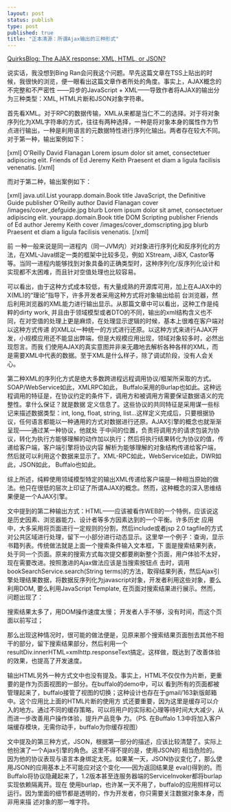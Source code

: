 ```yaml
--- 
layout: post
status: publish
type: post
published: true
title: "正本清源：所谓Ajax输出的三种形式"
---
```

<a href="http://www.quirksmode.org/blog/archives/2005/12/the_ajax_respon.html">QuirksBlog: The AJAX response: XML, HTML, or JSON?</a>

说实话，我没想到Bing Ran会问我这个问题。早先这篇文章在TSS上贴出的时候，我很快的浏览，便一眼看出这篇文章作者所处的角度。事实上，AJAX概念的不完整和不严密性 ——异步的JavaScript + XML——导致作者将AJAX的输出分为三种类型：XML, HTML片断和JSON对象字符串。

首先看XML。对于RPC的数据传输，XML从来都是当仁不二的选择。对于将对象序列化为XML字符串的方式，往往有两种选择，一种是将对象本身的属性作为节点进行输出，一种是利用语言的元数据特性进行序列化输出。两者存在较大不同。对于第一种，输出案例如下：

[xml]
<books>
    <book>
        <title>JavaScript, the Definitive Guide</title>
        <publisher>O'Reilly</publisher>
        <author>David Flanagan</author>
        <cover src="/images/cover_defguide.jpg" />
        <blurb>Lorem ipsum dolor sit amet, consectetuer adipiscing elit.</blurb>
    </book>
    <book>
        <title>DOM Scripting</title>
        <publisher>Friends of Ed</publisher>
        <author>Jeremy Keith</author>
        <cover src="/images/cover_domscripting.jpg" />
        <blurb>Praesent et diam a ligula facilisis venenatis.</blurb>
    </book>
</books>
[/xml]

而对于第二种，输出案例如下：

[xml]
<list>
    <type>java.util.List</type>
    <map>
        <type>yourapp.domain.Book</type>
        <string>title</string>
        <string>JavaScript, the Definitive Guide</string>
        <string>publisher</string>
        <string>O'Reilly</string>
        <string>author</string>
        <string>David Flanagan</string>
        <string>cover</string>
        <string>/images/cover_defguide.jpg</string>
        <string>blurb</string>
        <string>Lorem ipsum dolor sit amet, consectetuer adipiscing elit.</string>
    </map>
    <map>
        <type>yourapp.domain.Book</type>
        <string>title</string>
        <string>DOM Scripting</string>
        <string>publisher</string>
        <string>Friends of Ed</string>
        <string>author</string>
        <string>Jeremy Keith</string>
        <string>cover</string>
        <string>/images/cover_domscripting.jpg</string>
        <string>blurb</string>
        <string>Praesent et diam a ligula facilisis venenatis.</string>
    </map>
</list>
[/xml]

前 一种一般来说是同一进程内（同一JVM内）对对象进行序列化和反序列化的方法，在XML-Java绑定一类的框架中比较多见，例如 XStream, JiBX, Castor等等。当同一进程内能够找到对象具备的正确类型时，这种序列化/反序列化设计和实现都不太困难，而且针对空值处理也比较容易。

可以看出，由于这种方式成本较低，有大量成熟的开源库可用，加上在AJAX中的X(ML)的“理论”指导下，许多开发者采用这种方式将对象输出给前 台浏览器，然后利用浏览器的XML能力进行输出显示。从那篇文章中可以看出，这种工作是纯粹的dirty work, 并且由于领域模型或者DTO的不同，输出的xml结构含义也不同，在对空值的处理上更是麻烦，在处理显示逻辑的时候，基本上很难在客户端对以这种方式传递 的XML以一种统一的方式进行还原。以这种方式来进行AJAX开发，小规模应用还不能显出弊端，但是大规模应用出现，领域对象较多时，必然出现怨言。而我 们使用AJAX的真实意图并非来无趣地去解析各种各样的XML，而是需要XML中代表的数据。至于XML是什么样子，除了调试阶段，没有人会关心。

第二种XML的序列化方式是绝大多数跨进程远程调用协议/框架所采取的方式。SOAP/WebService如此，XMLRPC如此， Buffalo采用的Burlap也如此。这种远程调用的特征是，在协议约定的条件下，调用方和被调用方需要保证数据语义的完整性。拿什么保证？就是数据 定义信息了。这些协议的共同特征是采用谋一些标记来描述数据类型：int, long, float, string, list...这样定义完成后，只要根据协议，任何语言都能以一种通用的方式对数据进行还原。AJAX引擎的概念也就渐渐呈现——通过某一种协议，他就处 于中间的位置，负责将调用方的请求包装为协议，转化为执行方能够理解的动作加以执行；然后将执行结果转化为协议的值，传递给客户端，客户端引擎将协议内容 解析为能够理解的对象结构传递给客户端，然后就可以利用这个数据来显示了。XML-RPC如此，WebService如此，DWR如此，JSON如此， Buffalo也如此。

综上所述，纯粹使用领域模型特定的输出XML传递给客户端是一种相当原始的做法。他只在很低的层次上印证了所谓AJAX的概念。然而，这种概念的深入思维结果便是一个AJAX引擎。

文中提到的第二种输出方式：HTML——应该被看作WEB的一个特例，应该说这是历史因素、浏览器能力、设计者等多方因素达到的一个平衡。许多历史 应用中，大多采用将页面进行一定规则的分割，然后include或者jsp 2.0 tagfile的方式对公共区域进行处理，留下一小部分进行动态显示。这里举一个例子：查询，显示书籍列表。传统做法就是上面一个搜索条件输入文本框，下 面是搜索结果列表，处于同一个页面。原来的搜索方式每次提交都要刷新整个页面，用户体验不太好，现在需要改进。按照激进的Ajax做法应该是当搜索按钮点 击时，调用bookSearchService.search(String terms)的方法，取得结果列表，然后Ajax引擎处理结果数据，将数据反序列化为javascript对象，开发者利用这些对象，要么利用DOM, 要么利用JavaScript Template, 在页面对搜索结果进行展示。然而，问题出现了：

搜索结果太多了，用DOM操作速度太慢；
开发者人手不够，没有时间，而这个页面以前写过；

那么出现这种情况时，很可能的做法便是，见原来那个搜索结果页面刨去其他不相干的部分，留下搜索结果部分，然后利用一个resultDiv.innerHTML=xmlhttp.responseText搞定。这样做，既达到了改善体验的效果，也提高了开发速度。

输出HTML另外一种方式文中也没有提及。事实上，HTML不仅仅作为片断，更重要的是作为页面视图的一部分。在buffalo的demo中，可以 看到所有的页面都被管理起来了，buffalo接管了视图的切换；这种设计也存在于gmail/163新版邮箱中。这个应用比上面的HTML片断的使用方 式还要重要，因为这里是缓存可以介入的地方。通过不同的缓存策略，可以将用户的实际和心理等待时间大大减少，从而进一步改善用户操作体验，提升产品竞争 力。（PS. 在Buffalo 1.3中将加入客户端缓存模块，无需你动手，buffalo为你缓存视图）

文中提及的第三种方式，JSON，根据第一部分的描述，应该比较清楚了。实际上他扮演了一个Ajax引擎的角色。这里不得不提的是，使用JSON的 相当危险的。因为他的协议表现与语言本身绑定太死。如果某一天，JSON协议变化了，那么使用JSON的应用基本上不可能应对这个变化——因为返回结果是 eval()得到的。而Buffalo将协议隐藏起来了，1.2版本甚至连服务器端的ServiceInvoker都将burlap实现依赖隔离开。现在 使用burlap，也许某一天不用了，buffalo的应用照样可以运行。因为里面的细节都是透明的，作为开发者，你只需要关注数据对象本身，而非用来描 述对象的那一堆字符。
